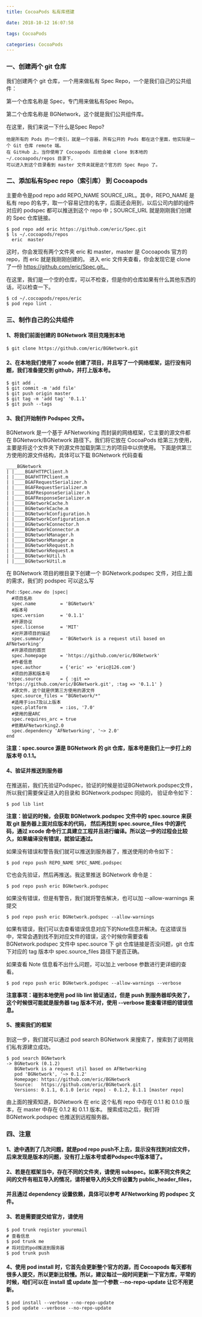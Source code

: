 ```yaml
---
title: CocoaPods 私有库搭建

date: 2018-10-12 16:07:58

tags: CocoaPods

categories: CocoaPods
---
```


### 一、创建两个 git 仓库

我们创建两个 git 仓库，一个用来做私有 Spec Repo，一个是我们自己的公共组件：

第一个仓库名称是 Spec，专门用来做私有Spec Repo。

第二个仓库名称是 BGNetwork，这个就是我们公共组件库。

在这里，我们来说一下什么是Spec Repo?

	他是所有的 Pods 的一个索引，就是一个容器，所有公开的 Pods 都在这个里面，他实际是一个 Git 仓库 remote 端。
	在 GitHub 上，当你使用了 Cocoapods 后他会被 clone 到本地的 ~/.cocoapods/repos 目录下，
	可以进入到这个目录看到 master 文件夹就是这个官方的 Spec Repo 了。

### 二、添加私有Spec repo（索引库） 到 Cocoapods

主要命令是pod repo add REPO_NAME SOURCE_URL。其中，REPO_NAME 是私有 repo 的名字，取一个容易记住的名字，后面还会用到，以后公司内部的组件对应的 podspec 都可以推送到这个 repo 中；SOURCE_URL 就是刚刚我们创建的 Spec 仓库链接。

	$ pod repo add eric https://github.com/eric/Spec.git
	$ ls ~/.cocoapods/repos  
	  eric	master


这时，你会发现有两个文件夹 eric 和 master，master 是 Cocoapods 官方的 repo，而 eric 就是我刚刚创建的。
进入 eric 文件夹查看，你会发现它是 clone 了一份 https://github.com/eric/Spec.git。

在这里，我们是一个空的仓库，可以不检查，但是你的仓库如果有什么其他东西的话，可以检查一下。

	$ cd ~/.cocoapods/repos/eric
	$ pod repo lint .


### 三、制作自己的公共组件


#### 1、将我们前面创建的 BGNetwork 项目克隆到本地

	$ git clone https://github.com/eric/BGNetwork.git

#### 2、在本地我们使用了 xcode 创建了项目，并且写了一个网络框架，运行没有问题，我们准备提交到 github，并打上版本号。

	$ git add .
	$ git commit -m 'add file'
	$ git push origin master
	$ git tag -m 'add tag' '0.1.1'
	$ git push --tags

#### 3、我们开始制作 Podspec 文件。

BGNetwork 是一个基于 AFNetworking 而封装的网络框架，它主要的源文件都在 BGNetwork/BGNetwork 路径下。我们将它放在 CocoaPods 给第三方使用，主要是将这个文件夹下的源文件加载到第三方的项目中以供使用。
下面是供第三方使用的源文件结构，具体可以下载 BGNetwork 代码查看

	____BGNetwork
	| |____BGAFHTTPClient.h
	| |____BGAFHTTPClient.m
	| |____BGAFRequestSerializer.h
	| |____BGAFRequestSerializer.m
	| |____BGAFResponseSerializer.h
	| |____BGAFResponseSerializer.m
	| |____BGNetworkCache.h
	| |____BGNetworkCache.m
	| |____BGNetworkConfiguration.h
	| |____BGNetworkConfiguration.m
	| |____BGNetworkConnector.h
	| |____BGNetworkConnector.m
	| |____BGNetworkManager.h
	| |____BGNetworkManager.m
	| |____BGNetworkRequest.h
	| |____BGNetworkRequest.m
	| |____BGNetworkUtil.h
	| |____BGNetworkUtil.m
	
在 BGNetwork 项目的根目录下创建一个 BGNetwork.podspec 文件，对应上面的需求，我们的 podspec 可以这么写

	Pod::Spec.new do |spec|
	  #项目名称
	  spec.name         = 'BGNetwork'
	  #版本号
	  spec.version      = '0.1.1'
	  #开源协议
	  spec.license      = 'MIT'
	  #对开源项目的描述
	  spec.summary      = 'BGNetwork is a request util based on AFNetworking'
	  #开源项目的首页
	  spec.homepage     = 'https://github.com/eric/BGNetwork'
	  #作者信息
	  spec.author       = {'eric' => 'eric@126.com'}
	  #项目的源和版本号
	  spec.source       = { :git => 'https://github.com/eric/BGNetwork.git', :tag => '0.1.1' }
	  #源文件，这个就是供第三方使用的源文件
	  spec.source_files = "BGNetwork/*"
	  #适用于ios7及以上版本
	  spec.platform     = :ios, '7.0'
	  #使用的是ARC
	  spec.requires_arc = true
	  #依赖AFNetworking2.0
	  spec.dependency 'AFNetworking', '~> 2.0'
	end
	
**注意：spec.source 源是 BGNetwork 的 git 仓库，版本号是我们上一步打上的版本号 0.1.1。**


#### 4、验证并推送到服务器

在推送前，我们先验证Podspec，验证的时候是验证BGNetwork.podspec文件，所以我们需要保证进入的目录和 BGNetwork.podspec 同级的，
验证命令如下：

	$ pod lib lint


**注意：验证的时候，会获取 BGNetwork.podspec 文件中的 spec.source 来获取 git 服务器上面对应版本的代码，
然后再找到 spec.source_files 中的源代码，通过 xcode 命令行工具建立工程并且进行编译。所以这一步的过程会比较久，如果编译没有错误，就验证通过。**

如果没有错误和警告我们就可以推送到服务器了，推送使用的命令如下：

	$ pod repo push REPO_NAME SPEC_NAME.podspec


它也会先验证，然后再推送。我这里推送 BGNetwork 命令是：

	$ pod repo push eric BGNetwork.podspec


如果没有错误，但是有警告，我们就将警告解决，也可以加 --allow-warnings 来提交

	$ pod repo push eric BGNetwork.podspec --allow-warnings

如果有错误，我们可以去查看错误信息对应下的Note信息并解决。在这错误当中，常常会遇到找不到对应文件的错误，这个时候你需要查看
BGNetwork.podspec 文件中 spec.source 下 git 仓库链接是否没问题，git 仓库下对应的 tag 版本中 spec.source_files 路径下是否正确。

如果查看 Note 信息看不出什么问题，可以加上 verbose 参数进行更详细的查看。


	$ pod repo push eric BGNetwork.podspec --allow-warnings --verbose

**注意事项：碰到本地使用 pod lib lint 验证通过，但是 push 到服务器却失败了，这个时候很可能就是服务器 tag 版本不对，使用 --verbose 能查看详细的错误信息。**


#### 5、搜索我们的框架

到这一步，我们就可以通过 pod search BGNetwork 来搜索了，搜索到了说明我们私有源建立成功。

	$ pod search BGNetwork
	-> BGNetwork (0.1.2)
	   BGNetwork is a request util based on AFNetworking
	   pod 'BGNetwork', '~> 0.1.2'
	   Homepage: https://github.com/eric/BGNetwork
	   Source:   https://github.com/eric/BGNetwork.git
	   Versions: 0.1.1, 0.1.0 [eric repo] - 0.1.2, 0.1.1 [master repo]

由上面的搜索知道，BGNetwork 在 eric 这个私有 repo 中存在 0.1.1 和 0.1.0 版本，在 master 中存在 0.1.2 和 0.1.1 版本。
搜索成功之后，我们将 BGNetwork.podspec 也推送到远程服务器。


### 四、注意

#### 1、途中遇到了几次问题，就是pod repo push不上去，显示没有找到对应文件，后来发现是版本的问题，没有打上版本号或者Podspec中版本错了。

#### 2、若是在框架当中，存在不同的文件夹，请使用 subspec。如果不同文件夹之间的文件有相互导入的情况，请将被导入的头文件设置为 public_header_files，
#### 并且通过 dependency 设置依赖，具体可以参考 AFNetworking 的 podspec 文件。

#### 3、若是需要提交给官方，请使用

	$ pod trunk register youremail
	# 查看信息
	$ pod trunk me
	# 将对应的pod推送到服务器
	$ pod trunk push

#### 4、使用 pod install 时，它首先会更新整个官方的源，而 Cocoapods 每天都有很多人提交，所以更新比较慢。所以，建议每过一段时间更新一下官方库，平常的时候，咱们可以在 install 或 update 加一个参数 --no-repo-update 让它不用更新。

	$ pod install --verbose --no-repo-update
	$ pod update --verbose --no-repo-update



